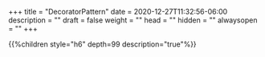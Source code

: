 +++
title = "DecoratorPattern"
date = 2020-12-27T11:32:56-06:00
description = ""
draft = false
weight = ""
head = ""
hidden = ""
alwaysopen = ""
+++

<!--more-->

{{%children style="h6" depth=99 description="true"%}}